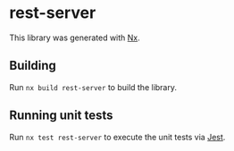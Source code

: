 # rest-server

This library was generated with [Nx](https://nx.dev).

## Building

Run `nx build rest-server` to build the library.

## Running unit tests

Run `nx test rest-server` to execute the unit tests via [Jest](https://jestjs.io).
